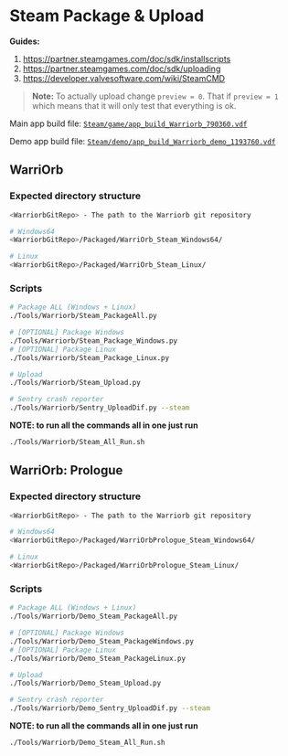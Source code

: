 # Steam Package & Upload

**Guides:**
1. https://partner.steamgames.com/doc/sdk/installscripts
2. https://partner.steamgames.com/doc/sdk/uploading
3. https://developer.valvesoftware.com/wiki/SteamCMD

> **Note:**
To actually upload change `preview = 0`.
That if  `preview = 1` which means that it will only test that everything is ok.

Main app build file: [`Steam/game/app_build_Warriorb_790360.vdf`](/Steam/game/app_build_Warriorb_790360.vdf)

Demo app build file: [`Steam/demo/app_build_Warriorb_demo_1193760.vdf`](/Steam/demo/app_build_Warriorb_demo_1193760.vdf)

## WarriOrb

### Expected directory structure

```sh
<WarriorbGitRepo> - The path to the Warriorb git repository

# Windows64
<WarriorbGitRepo>/Packaged/WarriOrb_Steam_Windows64/

# Linux
<WarriorbGitRepo>/Packaged/WarriOrb_Steam_Linux/
```


### Scripts

```sh
# Package ALL (Windows + Linux)
./Tools/Warriorb/Steam_PackageAll.py

# [OPTIONAL] Package Windows
./Tools/Warriorb/Steam_Package_Windows.py
# [OPTIONAL] Package Linux
./Tools/Warriorb/Steam_Package_Linux.py

# Upload
./Tools/Warriorb/Steam_Upload.py

# Sentry crash reporter
./Tools/Warriorb/Sentry_UploadDif.py --steam
```

**NOTE: to run all the commands all in one just run**
```sh
./Tools/Warriorb/Steam_All_Run.sh
```


## WarriOrb: Prologue

### Expected directory structure
```sh
<WarriorbGitRepo> - The path to the Warriorb git repository

# Windows64
<WarriorbGitRepo>/Packaged/WarriOrbPrologue_Steam_Windows64/

# Linux
<WarriorbGitRepo>/Packaged/WarriOrbPrologue_Steam_Linux/
```


### Scripts

```sh
# Package ALL (Windows + Linux)
./Tools/Warriorb/Demo_Steam_PackageAll.py

# [OPTIONAL] Package Windows
./Tools/Warriorb/Demo_Steam_PackageWindows.py
# [OPTIONAL] Package Linux
./Tools/Warriorb/Demo_Steam_PackageLinux.py

# Upload
./Tools/Warriorb/Demo_Steam_Upload.py

# Sentry crash reporter
./Tools/Warriorb/Demo_Sentry_UploadDif.py --steam
```

**NOTE: to run all the commands all in one just run**
```sh
./Tools/Warriorb/Demo_Steam_All_Run.sh
```
